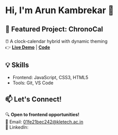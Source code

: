 # Hi, I'm Arun Kambrekar 👋

## 🚀 Featured Project: ChronoCal
⏰ A clock-calendar hybrid with dynamic theming  
👉 **[Live Demo](https://your-username.github.io/ChronoCal)** | **[Code](https://github.com/your-username/ChronoCal)**

## 💡 Skills
- Frontend: JavaScript, CSS3, HTML5  
- Tools: Git, VS Code  

## 📫 Let's Connect!
🔍 **Open to frontend opportunities!**  
📧 Email: 01fe21bec242@kletech.ac.in  
🔗 LinkedIn:   
